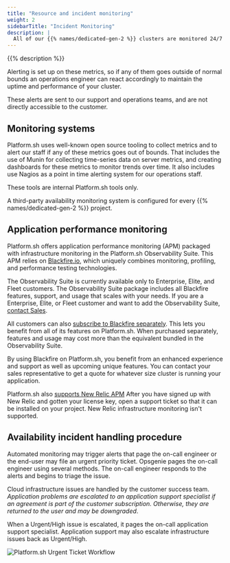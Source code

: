 ```yaml
---
title: "Resource and incident monitoring"
weight: 2
sidebarTitle: "Incident Monitoring"
description: |
  All of our {{% names/dedicated-gen-2 %}} clusters are monitored 24/7 to ensure uptime and to measure server metrics such as available disk space, memory and disk usage, and several dozen other metrics that give us a complete picture of the health of your application’s infrastructure.
---
```


{{% description %}}

Alerting is set up on these metrics, so if any of them goes outside of normal bounds an operations engineer can react accordingly to maintain the uptime and performance of your cluster.

These alerts are sent to our support and operations teams, and are not directly accessible to the customer.

## Monitoring systems

Platform.sh uses well-known open source tooling to collect metrics and to alert our staff if any of these metrics goes out of bounds.
That includes the use of Munin for collecting time-series data on server metrics,
and creating dashboards for these metrics to monitor trends over time.
It also includes use Nagios as a point in time alerting system for our operations staff.

These tools are internal Platform.sh tools only.

A third-party availability monitoring system is configured for every {{% names/dedicated-gen-2 %}} project.

## Application performance monitoring

Platform.sh offers application performance monitoring (APM) packaged with infrastructure monitoring in the Platform.sh Observability Suite.
This APM relies on [Blackfire.io](../../increase-observability/integrate-observability/blackfire.md#on-dedicated-gen-2-infrastructure),
which uniquely combines monitoring, profiling, and performance testing technologies.

The Observability Suite is currently available only to Enterprise, Elite, and Fleet customers.
The Observability Suite package includes all Blackfire features, support, and usage that scales with your needs.
If you are a Enterprise, Elite, or Fleet customer and want to add the Observability Suite, [contact Sales](https://platform.sh/contact/).

All customers can also [subscribe to Blackfire separately](https://www.blackfire.io/pricing).
This lets you benefit from all of its features on Platform.sh.
When purchased separately, features and usage may cost more than the equivalent bundled in the Observability Suite.

By using Blackfire on Platform.sh, you benefit from an enhanced experience and support as well as upcoming unique features.
You can contact your sales representative to get a quote for whatever size cluster is running your application.

Platform.sh also [supports New Relic APM](../../increase-observability/integrate-observability/new-relic/_index.md#on-a-dedicated-gen-2-cluster)
After you have signed up with New Relic and gotten your license key,
open a support ticket so that it can be installed on your project.
New Relic infrastructure monitoring isn't supported.

## Availability incident handling procedure

Automated monitoring may trigger alerts that page the on-call engineer or the end-user may file an urgent priority ticket.
Opsgenie pages the on-call engineer using several methods.
The on-call engineer responds to the alerts and begins to triage the issue.

Cloud infrastructure issues are handled by the customer success team.
*Application problems are escalated to an application support specialist if an agreement is part of the customer subscription.
Otherwise, they are returned to the user and may be downgraded*.

When a Urgent/High issue is escalated, it pages the on-call application support specialist.
Application support may also escalate infrastructure issues back as Urgent/High.

![Platform.sh Urgent Ticket Workflow](/images/dedicated/urgent-ticket-flow.svg "0.5")
